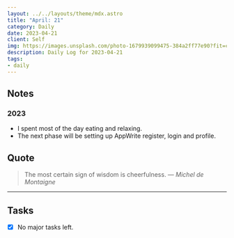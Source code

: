 ```yaml
---
layout: ../../layouts/theme/mdx.astro
title: "April: 21"
category: Daily
date: 2023-04-21
client: Self
img: https://images.unsplash.com/photo-1679939099475-384a2ff77e90?fit=crop&q=85&w=1400&h=700
description: Daily Log for 2023-04-21
tags:
- daily
---
```


## Notes

### 2023

- I spent most of the day eating and relaxing.
- The next phase will be setting up AppWrite register, login and profile.

## Quote

> The most certain sign of wisdom is cheerfulness.
> — <cite>Michel de Montaigne</cite>

---

## Tasks

- [x] No major tasks left.